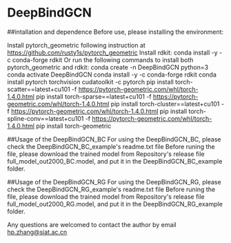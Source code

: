 # DeepBindGCN

##intallation and dependence
Before use, please installing the environment:

Install pytorch_geometric following instruction at https://github.com/rusty1s/pytorch_geometric
Install rdkit: conda install -y -c conda-forge rdkit
Or run the following commands to install both pytorch_geometric and rdkit:
conda create -n DeepBindGCN python=3
conda activate DeepBindGCN
conda install -y -c conda-forge rdkit
conda install pytorch torchvision cudatoolkit -c pytorch
pip install torch-scatter==latest+cu101 -f https://pytorch-geometric.com/whl/torch-1.4.0.html
pip install torch-sparse==latest+cu101 -f https://pytorch-geometric.com/whl/torch-1.4.0.html
pip install torch-cluster==latest+cu101 -f https://pytorch-geometric.com/whl/torch-1.4.0.html
pip install torch-spline-conv==latest+cu101 -f https://pytorch-geometric.com/whl/torch-1.4.0.html
pip install torch-geometric

##Usage of the DeepBindGCN_BC
For using the DeepBindGCN_BC, please check the DeepBindGCN_BC_example's readme.txt file
Before runing the file, please download the trained model from Repository's release file full_model_out2000_BC.model, and put it in the DeepBindGCN_BC_example folder.

##Usage of the DeepBindGCN_RG
For using the DeepBindGCN_RG, please check the DeepBindGCN_RG_example's readme.txt file
Before runing the file, please download the trained model from Repository's release file full_model_out2000_RG.model, and put it in the DeepBindGCN_RG_example folder.



Any questions are welcomed to contact the author by email hp.zhang@siat.ac.cn

